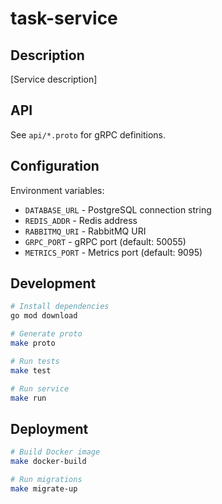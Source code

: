 # task-service

## Description

[Service description]

## API

See `api/*.proto` for gRPC definitions.

## Configuration

Environment variables:
- `DATABASE_URL` - PostgreSQL connection string
- `REDIS_ADDR` - Redis address
- `RABBITMQ_URI` - RabbitMQ URI
- `GRPC_PORT` - gRPC port (default: 50055)
- `METRICS_PORT` - Metrics port (default: 9095)

## Development

```bash
# Install dependencies
go mod download

# Generate proto
make proto

# Run tests
make test

# Run service
make run
```

## Deployment

```bash
# Build Docker image
make docker-build

# Run migrations
make migrate-up
```
